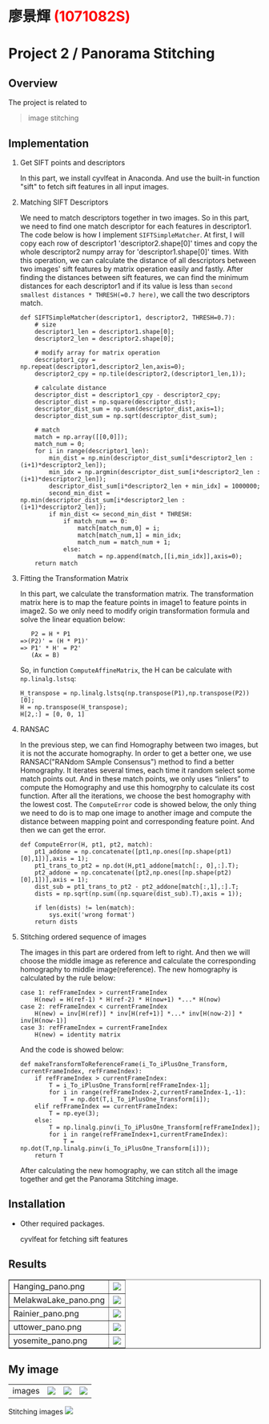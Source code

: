 # 廖景輝 <span style="color:red">(1071082S)</span>

# Project 2 / Panorama Stitching

## Overview
The project is related to 
> image stitching
 


## Implementation
1. Get SIFT points and descriptors
	
	In this part, we install cyvlfeat in Anaconda. And use the built-in function "sift"  to fetch sift features in all input images.
2. Matching SIFT Descriptors

	We need to match descriptors together in two images. So in this part, we need to find one match descriptor for each features in descriptor1. The code below is how I implement `SIFTSimpleMatcher`. At first, I will copy each row of descriptor1 'descriptor2.shape[0]' times and copy the whole descriptor2 numpy array for 'descriptor1.shape[0]' times. With this operation, we can calculate the distance of all descriptors between two images' sift features by matrix operation easily and fastly. After finding the distances between sift features, we can find the minimum distances for each descriptor1 and if its value is less than `second smallest distances * THRESH(=0.7 here)`, we call the two descriptors match.
	```
	def SIFTSimpleMatcher(descriptor1, descriptor2, THRESH=0.7):
		# size
		descriptor1_len = descriptor1.shape[0];
		descriptor2_len = descriptor2.shape[0];
		
		# modify array for matrix operation
		descriptor1_cpy = np.repeat(descriptor1,descriptor2_len,axis=0);
		descriptor2_cpy = np.tile(descriptor2,(descriptor1_len,1));
		
		# calculate distance
		descriptor_dist = descriptor1_cpy - descriptor2_cpy;
		descriptor_dist = np.square(descriptor_dist);
		descriptor_dist_sum = np.sum(descriptor_dist,axis=1);
		descriptor_dist_sum = np.sqrt(descriptor_dist_sum);
		
		# match
		match = np.array([[0,0]]);
		match_num = 0;
		for i in range(descriptor1_len):
			min_dist = np.min(descriptor_dist_sum[i*descriptor2_len : (i+1)*descriptor2_len]);
			min_idx = np.argmin(descriptor_dist_sum[i*descriptor2_len : (i+1)*descriptor2_len]);
			descriptor_dist_sum[i*descriptor2_len + min_idx] = 1000000;
			second_min_dist = np.min(descriptor_dist_sum[i*descriptor2_len : (i+1)*descriptor2_len]);
			if min_dist <= second_min_dist * THRESH:
				if match_num == 0:
					match[match_num,0] = i;
					match[match_num,1] = min_idx;
					match_num = match_num + 1;
				else:
					match = np.append(match,[[i,min_idx]],axis=0);
		return match
	``` 
3. Fitting the Transformation Matrix

	In this part, we calculate the transformation matrix. The transformation matrix here is to map the feature points in image1 to feature points in image2. So we only need to modify origin transformation formula and solve the linear equation below:
	```
	   P2 = H * P1
	=>(P2)' = (H * P1)'
	=> P1' * H' = P2'
	   (Ax = B) 
	```
	So, in function `ComputeAffineMatrix`, the H can be calculate with `np.linalg.lstsq`:
	```
	H_transpose = np.linalg.lstsq(np.transpose(P1),np.transpose(P2))[0];
    H = np.transpose(H_transpose);
	H[2,:] = [0, 0, 1]
	```
4. RANSAC

	In the previous step, we can find Homography between two images, but it is not the accurate homography. In order to get a better one, we use RANSAC("RANdom SAmple Consensus") method to find a better Homography. It iterates several times, each time it random select some match points out. And in these match points, we only uses “inliers” to compute the Homography and use this homogrphy to calculate its cost function. After all the iterations, we choose the best homography with the lowest cost. The `ComputeError` code is showed below, the only thing we need to do is to map one image to another image and compute the distance between mapping point and corresponding feature point. And then we can get the error.
	```
	def ComputeError(H, pt1, pt2, match):
		pt1_addone = np.concatenate([pt1,np.ones([np.shape(pt1)[0],1])],axis = 1);
		pt1_trans_to_pt2 = np.dot(H,pt1_addone[match[:, 0],:].T);
		pt2_addone = np.concatenate([pt2,np.ones([np.shape(pt2)[0],1])],axis = 1);
		dist_sub = pt1_trans_to_pt2 - pt2_addone[match[:,1],:].T;
		dists = np.sqrt(np.sum((np.square(dist_sub).T),axis = 1));

		if len(dists) != len(match):
        	sys.exit('wrong format')
    	return dists
	```
5. Stitching ordered sequence of images

	The images in this part are ordered from left to right. And then we will choose the middle image as reference and calculate the corresponding homography to middle image(reference). The new homography is calculated by the rule below:
	```
	case 1: refFrameIndex > currentFrameIndex
		H(new) = H(ref-1) * H(ref-2) * H(now+1) *...* H(now) 
	case 2: refFrameIndex < currentFrameIndex
		H(new) = inv[H(ref)] * inv[H(ref+1)] *...* inv[H(now-2)] * inv[H(now-1)]
	case 3: refFrameIndex = currentFrameIndex
		H(new) = identity matrix
	```
	And the code is showed below:
	```
	def makeTransformToReferenceFrame(i_To_iPlusOne_Transform, currentFrameIndex, refFrameIndex):
		if refFrameIndex > currentFrameIndex:
			T = i_To_iPlusOne_Transform[refFrameIndex-1];
			for i in range(refFrameIndex-2,currentFrameIndex-1,-1):
				T = np.dot(T,i_To_iPlusOne_Transform[i]);
		elif refFrameIndex == currentFrameIndex:
			T = np.eye(3);
		else:
			T = np.linalg.pinv(i_To_iPlusOne_Transform[refFrameIndex]);
			for i in range(refFrameIndex+1,currentFrameIndex):
				T = np.dot(T,np.linalg.pinv(i_To_iPlusOne_Transform[i]));
		return T 
	``` 
	After calculating the new homography, we can stitch all the image together and get the Panorama Stitching image.  


## Installation
* Other required packages.

	cyvlfeat for fetching sift features



## Results

<table border=1>
<tr>
	<td>
	Hanging_pano.png
	</td>
	<td>
	<img src="Hanging_pano.png"/>
	</td>
</tr>

<tr>
	<td>
	MelakwaLake_pano.png
	</td>
	<td>
	<img src="MelakwaLake_pano.png"/>
	</td>
</tr>

<tr>
	<td>
	Rainier_pano.png
	</td>
	<td>
	<img src="Rainier_pano.png"/>
	</td>
</tr>

<tr>
	<td>
	uttower_pano.png
	</td>
	<td>
	<img src="uttower_pano.png"/>
	</td>
</tr>

<tr>
	<td>
	yosemite_pano.png
	</td>
	<td>
	<img src="yosemite_pano.png"/>
	</td>
</tr>
</table>

## My image
<table>
<tr>
	<td>
	images
	</td>
	<td>
	<img src="../data/park1.png"/>
	</td>
	<td>
	<img src="../data/park2.png"/>
	</td>
	<td>
	<img src="../data/park3.png"/>
	</td>
</tr>
</table>
Stitching images
<img src="park_pano.png"/>

